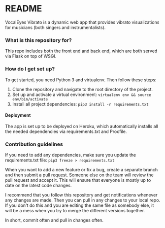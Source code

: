 # README #

VocalEyes Vibrato is a dynamic web app that provides vibrato visualizations for musicians
(both singers and instrumentalists).

### What is this repository for? ###

This repo includes both the front end and back end, which are both served via Flask on top of WSGI.

### How do I get set up? ###

To get started, you need Python 3 and virtualenv. Then follow these steps: 
1. Clone the repository and navigate to the root directory of the project.
2. Set up and activate a virtual environment: `virtualenv env && source env/bin/activate`
3. Install all project dependencies: `pip3 install -r requirements.txt`

#### Deployment ####

The app is set up to be deployed on Heroku, which automatically installs all the needed dependencies via requirements.txt and Procfile.

### Contribution guidelines ###

If you need to add any dependencies, make sure you update the requirements.txt file: `pip3 freeze > requirements.txt`

When you want to add a new feature or fix a bug, create a separate branch and then submit a pull request. Someone else on the team will review the pull request and accept it. This will ensure that everyone is mostly up to date on the latest code changes.

I recommend that you follow this repository and get notifications whenever any changes are made. Then you can pull in any changes to your local repo. If you don't do this and you are editing the same file as somebody else, it will be a mess when you try to merge the different versions together.

In short, commit often and pull in changes often.
